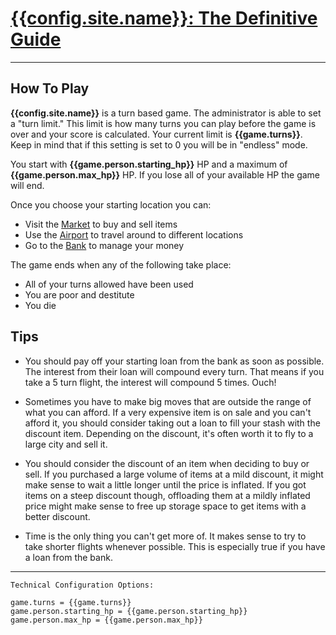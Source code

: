 # [{{config.site.name}}: The Definitive Guide](/manual)

---

## How To Play
__{{config.site.name}}__ is a turn based game. The administrator is able to set a "turn limit." This limit is how many turns you can play before the game is over and your score is calculated.  Your current limit is __{{game.turns}}__.  Keep in mind that if this setting is set to 0 you will be in "endless" mode.

You start with __{{game.person.starting_hp}}__ HP and a maximum of __{{game.person.max_hp}}__ HP.  If you lose all of your available HP the game will end.

Once you choose your starting location you can:

- Visit the [Market](/manual/market) to buy and sell items
- Use the [Airport](/manual/airport) to travel around to different locations
- Go to the [Bank](/manual/bank) to manage your money

The game ends when any of the following take place:

- All of your turns allowed have been used
- You are poor and destitute
- You die

## Tips

- You should pay off your starting loan from the bank as soon as possible.  The interest from their loan will compound every turn.  That means if you take a 5 turn flight, the interest will compound 5 times.  Ouch!

- Sometimes you have to make big moves that are outside the range of what you can afford.  If a very expensive item is on sale and you can't afford it, you should consider taking out a loan to fill your stash with the discount item.  Depending on the discount, it's often worth it to fly to a large city and sell it.

- You should consider the discount of an item when deciding to buy or sell.  If you purchased a large volume of items at a mild discount, it might make sense to wait a little longer until the price is inflated.  If you got items on a steep discount though, offloading them at a mildly inflated price might make sense to free up storage space to get items with a better discount.

- Time is the only thing you can't get more of.  It makes sense to try to take shorter flights whenever possible.  This is especially true if you have a loan from the bank.
---

```
Technical Configuration Options:

game.turns = {{game.turns}}
game.person.starting_hp = {{game.person.starting_hp}}
game.person.max_hp = {{game.person.max_hp}}
```
